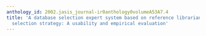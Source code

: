 ```yaml
---
anthology_id: 2002.jasis_journal-ir0anthology0volumeA53A7.4
title: 'A database selection expert system based on reference librarian''s database
  selection strategy: A usability and empirical evaluation'
---
```

